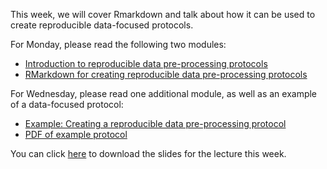 This week, we will cover Rmarkdown and talk about how it can be used to create reproducible data-focused protocols. 

For Monday, please read the following two modules: 

- [Introduction to reproducible data pre-processing protocols](https://geanders.github.io/improve_repro/3.7-module18.html#module18)
- [RMarkdown for creating reproducible data pre-processing protocols](https://geanders.github.io/improve_repro/3.8-module19.html#module19)

For Wednesday, please read one additional module, as well as an example of a data-focused protocol: 

- [Example: Creating a reproducible data pre-processing protocol](https://geanders.github.io/improve_repro/3.9-module20.html#module20)
- [PDF of example protocol](https://github.com/geanders/improve_repro/raw/master/data/bactcountr_example_data/example_protocol.pdf)

You can click [here](https://github.com/geanders/GuestLectures/raw/master/qcmb_course_lecture/qcmb_lecture_2021.pdf) to download the slides for the lecture this week.
